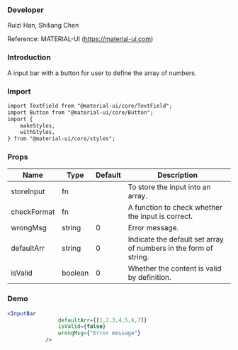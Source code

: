 ### **Developer**

Ruizi Han, Shiliang Chen

Reference: MATERIAL-UI (https://material-ui.com)

### **Introduction**

A input bar with a button for user to define the array of numbers.

### **Import**

```html
import TextField from "@material-ui/core/TextField";
import Button from "@material-ui/core/Button";
import {
    makeStyles,
    withStyles,
} from "@material-ui/core/styles";
```

### **Props**

| Name         | Type   | Default | Description                                        |
| ------------ | ------ | ------- | -------------------------------------------------- |
| storeInput | fn     |         | To store the input into an array.         |
| checkFormat | fn     |         | A function to check whether the input is correct.         |
| wrongMsg         | string | 0       | Error message. |
| defaultArr         | string | 0       | Indicate the default set array of numbers in the form of string. |
| isValid          | boolean | 0       | Whether the content is valid by definition.               |

### **Demo**

```jsx
<InputBar
                defaultArr={[1,2,3,4,5,6,7]}
                isValid={false}
                wrongMsg={"Error message"}
            />
```
